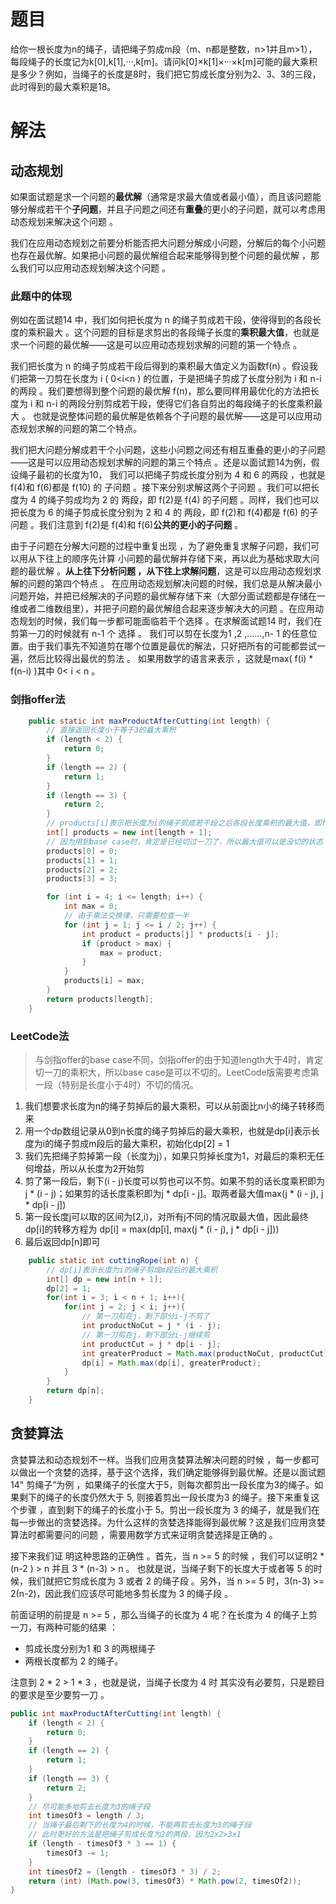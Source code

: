 

# 题目

给你一根长度为n的绳子，请把绳子剪成m段（m、n都是整数，n>1并且m>1），每段绳子的长度记为k[0],k[1],···,k[m]。请问k[0]×k[1]×···×k[m]可能的最大乘积是多少？例如，当绳子的长度是8时，我们把它剪成长度分别为2、3、3的三段，此时得到的最大乘积是18。

# 解法

## 动态规划

如果面试题是求一个问题的**最优解**（通常是求最大值或者最小值），而且该问题能够分解成若干个**子问题**，并且子问题之间还有**重叠**的更小的子问题，就可以考虑用动态规划来解决这个问题 。

我们在应用动态规划之前要分析能否把大问题分解成小问题，分解后的每个小问题也存在最优解。如果把小问题的最优解组合起来能够得到整个问题的最优解 ，那么我们可以应用动态规划解决这个问题 。

### 此题中的体现

例如在面试题14 中，我们如何把长度为 n 的绳子剪成若干段，使得得到的各段长度的乘积最大 。这个问题的目标是求剪出的各段绳子长度的**乘积最大值**，也就是求一个问题的最优解——这是可以应用动态规划求解的问题的第一个特点 。

我们把长度为 n 的绳子剪成若干段后得到的乘积最大值定义为函数f(n) 。假设我们把第一刀剪在长度为 i ( 0<i<n ) 的位置，于是把绳子剪成了长度分别为 i 和 n-i 的两段 。我们要想得到整个问题的最优解 f(n)，那么要同样用最优化的方法把长度为 i 和 n-i 的两段分别剪成若干段，使得它们各自剪出的每段绳子的长度乘积最大 。 也就是说整体问题的最优解是依赖各个子问题的最优解——这是可以应用动态规划求解的问题的第二个特点。

我们把大问题分解成若干个小问题，这些小问题之间还有相互重叠的更小的子问题——这是可以应用动态规划求解的问题的第三个特点 。还是以面试题14为例，假设绳子最初的长度为10， 我们可以把绳子剪成长度分别为 4 和 6 的两段 ，也就是 f(4)和 f(6)都是 f(10) 的 子问题 。接下来分别求解这两个子问题 。我们可以把长度为 4 的绳子剪成均为 2 的 两段，即 f(2)是 f(4) 的子问题 。同样，我们也可以把长度为 6 的绳子剪成长度分别为 2 和 4 的
两段，即 f(2)和 f(4)都是 f(6) 的子问题 。我们注意到 f(2)是 f(4)和 f(6)**公共的更小的子问题** 。

由于子问题在分解大问题的过程中重复出现 ，为了避免重复求解子问题，我们可以用从下往上的顺序先计算 小问题的最优解并存储下来，再以此为基础求取大问题的最优解 。**从上往下分析问题 ，从下往上求解问题**，这是可以应用动态规划求解的问题的第四个特点 。 在应用动态规划解决问题的时候，我们总是从解决最小问题开始，并把已经解决的子问题的最优解存储下来（大部分面试题都是存储在一维或者二维数组里），并把子问题的最优解组合起来逐步解决大的问题 。在应用动态规划的时候，我们每一步都可能面临若干个选择 。在求解面试题14 时，我们在剪第一刀的时候就有 n-1 个 选择 。 我们可以剪在长度为1 ,2 ,……,n- 1 的任意位置。由于我们事先不知道剪在哪个位置是最优的解法，只好把所有的可能都尝试一 遍，然后比较得出最优的剪法 。 如果用数学的语言来表示 ，这就是max( f(i) * f(n-i) )其中 0< i < n 。

### 剑指offer法

```java
    public static int maxProductAfterCutting(int length) {
        // 直接返回长度小于等于3的最大乘积
        if (length < 2) {
            return 0;
        }
        if (length == 2) {
            return 1;
        }
        if (length == 3) {
            return 2;
        }
        // products[i]表示把长度为i的绳子剪成若干段之后各段长度乘积的最大值，即f(i)
        int[] products = new int[length + 1];
        // 因为用到base case时，肯定是已经切过一刀了，所以最大值可以是没切的状态
        products[0] = 0;
        products[1] = 1;
        products[2] = 2;
        products[3] = 3;

        for (int i = 4; i <= length; i++) {
            int max = 0;
            // 由于乘法交换律，只需要检查一半
            for (int j = 1; j <= i / 2; j++) {
                int product = products[j] * products[i - j];
                if (product > max) {
                    max = product;
                }
            }
            products[i] = max;
        }
        return products[length];
    }
```

### LeetCode法

>   与剑指offer的base case不同，剑指offer的由于知道length大于4时，肯定切一刀的乘积大，所以base case是可以不切的。LeetCode版需要考虑第一段（特别是长度小于4时）不切的情况。

1.   我们想要求长度为n的绳子剪掉后的最大乘积，可以从前面比n小的绳子转移而来
2.   用一个dp数组记录从0到n长度的绳子剪掉后的最大乘积，也就是dp[i]表示长度为i的绳子剪成m段后的最大乘积，初始化dp[2] = 1
3.   我们先把绳子剪掉第一段（长度为j），如果只剪掉长度为1，对最后的乘积无任何增益，所以从长度为2开始剪
4.   剪了第一段后，剩下(i - j)长度可以剪也可以不剪。如果不剪的话长度乘积即为j * (i - j)；如果剪的话长度乘积即为j * dp[i - j]。取两者最大值max(j * (i - j), j * dp[i - j])
5.   第一段长度j可以取的区间为[2,i)，对所有j不同的情况取最大值，因此最终dp[i]的转移方程为
     dp[i] = max(dp[i], max(j * (i - j), j * dp[i - j]))
6.   最后返回dp[n]即可

```java
    public static int cuttingRope(int n) {
        // dp[i]表示长度为i的绳子剪成m段后的最大乘积
        int[] dp = new int[n + 1];
        dp[2] = 1;
        for(int i = 3; i < n + 1; i++){
            for(int j = 2; j < i; j++){
                // 第一刀剪在j，剩下部分i-j不剪了
                int productNoCut = j * (i - j);
                // 第一刀剪在j，剩下部分i-j继续剪
                int productCut = j * dp[i - j];
                int greaterProduct = Math.max(productNoCut, productCut);
                dp[i] = Math.max(dp[i], greaterProduct);
            }
        }
        return dp[n];
    }
```



## 贪婪算法

贪婪算法和动态规划不一样。当我们应用贪婪算法解决问题的时候 ，每一步都可以做出一个贪婪的选择，基于这个选择，我们确定能够得到最优解。还是以面试题 14" 剪绳子”为例 ，如果绳子的长度大于5，则每次都剪出一段长度为3的绳子。如果剩下的绳子的长度仍然大于 5, 则接着剪出一段长度为3 的绳子。接下来重复这个步骤 ，直到剩下的绳子的长度小于 5。剪出一段长度为 3 的绳子，就是我们在每一步做出的贪婪选择。为什么这样的贪婪选择能得到最优解？这是我们应用贪婪算法时都需要问的问题 ，需要用数学方式来证明贪婪选择是正确的 。

接下来我们证 明这种思路的正确性 。首先，当 n >= 5 的时候 ，我们可以证明2 * (n-2 ) > n 并且 3 * (n-3) > n 。
也就是说，当绳子剩下的长度大于或者等 5 的时候，我们就把它剪成长度为 3 或者 2 的绳子段 。另外，当 n >= 5 时，3(n-3) >= 2(n-2)，因此我们应该尽可能地多剪长度为 3 的绳子段 。

前面证明的前提是 n >= 5 ，那么当绳子的长度为 4 呢？在长度为 4 的绳子上剪一刀，有两种可能的结果 ：

-   剪成长度分别为1 和 3 的两根绳子
-   两根长度都为 2 的绳子。

注意到 2 * 2 > 1 * 3 ，也就是说，当绳子长度为 4 时 其实没有必要剪，只是题目的要求是至少要剪一刀 。

```java
public int maxProductAfterCutting(int length) {
    if (length < 2) {
        return 0;
    }
    if (length == 2) {
        return 1;
    }
    if (length == 3) {
        return 2;
    }
    // 尽可能多地剪去长度为3的绳子段
    int timesOf3 = length / 3;
    // 当绳子最后剩下的长度为4的时候，不能再剪去长度为3的绳子段
    // 此时更好的方法是把绳子剪成长度为2的两段，因为2x2>3x1
    if (length - timesOf3 * 3 == 1) {
        timesOf3 -= 1;
    }
    int timesOf2 = (length - timesOf3 * 3) / 2;
    return (int) (Math.pow(3, timesOf3) * Math.pow(2, timesOf2));
}
```


